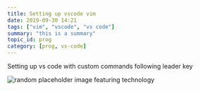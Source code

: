 ```yaml
---
title: Setting up vscode vim
date: 2019-09-30 14:21
tags: ["vim", "vscode", "vs code"]
summary: "this is a summary"
topic_id: prog
category: [prog, vs-code]
---
```


Setting up vs code with custom commands following leader key

![random placeholder image featuring technology](http://placeimg.com/650/380/tech)

